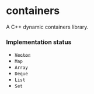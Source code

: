 # containers

A C++ dynamic containers library.

### Implementation status 
- ~~`Vector`~~
- `Map`
- `Array`
- `Deque`
- `List`
- `Set`